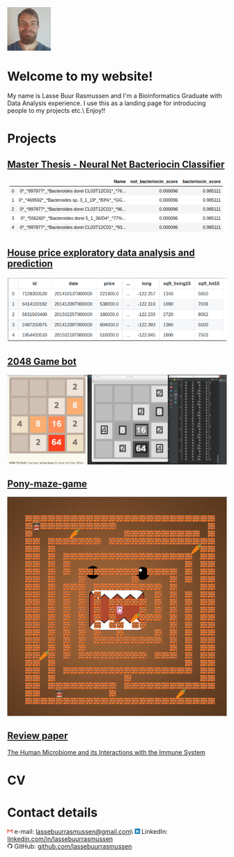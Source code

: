 <img src="images/cv_photo.jpeg" height="100">

# Welcome to my website!
My name is Lasse Buur Rasmussen and I'm a Bioinformatics Graduate with Data Analysis experience.
I use this as a landing page for introducing people to my projects etc.\\
Enjoy!!

# Projects

## [Master Thesis - Neural Net Bacteriocin Classifier](https://github.com/lassebuurrasmussen/bacteriocin_classifier_v2.0)
![](images/bacteriocin_classifier_result.png)

## [House price exploratory data analysis and prediction](https://github.com/lassebuurrasmussen/house_sales_prediction)
![](images/house_csv_head.png)

## [2048 Game bot](https://github.com/lassebuurrasmussen/2048_game_bot)
![](images/running_screen_shot.png)

## [Pony-maze-game](https://github.com/lassebuurrasmussen/Pony-maze-game)
![](images/pony_game_screenshot.png)

## [Review paper](https://github.com/lassebuurrasmussen/bachelor_project/blob/master/Bachelor_project.pdf)
[The Human Microbiome and its Interactions with the Immune System](https://github.com/lassebuurrasmussen/bachelor_project/blob/master/Bachelor_project.pdf)

# CV
<object data="CV.pdf" type="application/pdf" width="600px" height="1710px"></object>

# Contact details
<img src="images/gmail_logo.png" height="12"> e-mail: <a href="mailto:lassebuurrasmussen@gmail.com">lassebuurrasmussen@gmail.com</a>\\
<img src="images/square-linkedin-256.png" height="12"> LinkedIn: [linkedin.com/in/lassebuurrasmussen](https://www.linkedin.com/in/lassebuurrasmussen/)  
<img src="images/github_logo.png" height="12"> GitHub: [github.com/lassebuurrasmussen](https://github.com/lassebuurrasmussen)  
